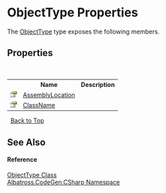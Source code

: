 # ObjectType Properties
 

The <a href="T_Albatross_CodeGen_CSharp_ObjectType.md">ObjectType</a> type exposes the following members.


## Properties
&nbsp;<table><tr><th></th><th>Name</th><th>Description</th></tr><tr><td>![Public property](media/pubproperty.gif "Public property")</td><td><a href="P_Albatross_CodeGen_CSharp_ObjectType_AssemblyLocation.md">AssemblyLocation</a></td><td /></tr><tr><td>![Public property](media/pubproperty.gif "Public property")</td><td><a href="P_Albatross_CodeGen_CSharp_ObjectType_ClassName.md">ClassName</a></td><td /></tr></table>&nbsp;
<a href="#objecttype-properties">Back to Top</a>

## See Also


#### Reference
<a href="T_Albatross_CodeGen_CSharp_ObjectType.md">ObjectType Class</a><br /><a href="N_Albatross_CodeGen_CSharp.md">Albatross.CodeGen.CSharp Namespace</a><br />